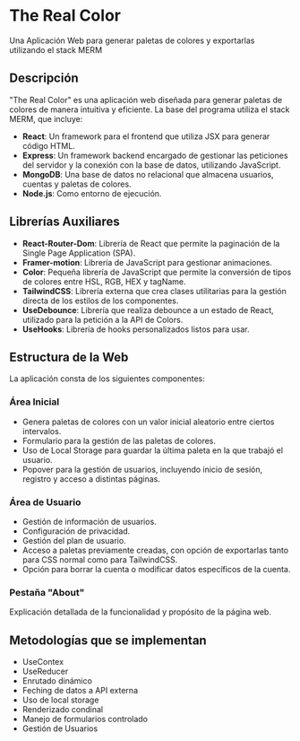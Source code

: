 # The Real Color
Una Aplicación Web para generar paletas de colores y exportarlas utilizando el stack MERM

## Descripción
"The Real Color" es una aplicación web diseñada para generar paletas de colores de manera intuitiva y eficiente. La base del programa utiliza el stack MERM, que incluye:

* **React**: Un framework para el frontend que utiliza JSX para generar código HTML.
* **Express**: Un framework backend encargado de gestionar las peticiones del servidor y la conexión con la base de datos, utilizando JavaScript.
* **MongoDB**: Una base de datos no relacional que almacena usuarios, cuentas y paletas de colores.
* **Node.js**: Como entorno de ejecución.
## Librerías Auxiliares
* **React-Router-Dom**: Librería de React que permite la paginación de la Single Page Application (SPA).
* **Framer-motion**: Librería de JavaScript para gestionar animaciones.
* **Color**: Pequeña librería de JavaScript que permite la conversión de tipos de colores entre HSL, RGB, HEX y tagName.
* **TailwindCSS**: Librería externa que crea clases utilitarias para la gestión directa de los estilos de los componentes.
* **UseDebounce**: Librería que realiza debounce a un estado de React, utilizado para la petición a la API de Colors.
* **UseHooks**: Librería de hooks personalizados listos para usar.
## Estructura de la Web
La aplicación consta de los siguientes componentes:

### Área Inicial
* Genera paletas de colores con un valor inicial aleatorio entre ciertos intervalos.
* Formulario para la gestión de las paletas de colores.
* Uso de Local Storage para guardar la última paleta en la que trabajó el usuario.
* Popover para la gestión de usuarios, incluyendo inicio de sesión, registro y acceso a distintas páginas.
### Área de Usuario
* Gestión de información de usuarios.
* Configuración de privacidad.
* Gestión del plan de usuario.
* Acceso a paletas previamente creadas, con opción de exportarlas tanto para CSS normal como para TailwindCSS.
* Opción para borrar la cuenta o modificar datos específicos de la cuenta.
### Pestaña "About"
Explicación detallada de la funcionalidad y propósito de la página web.

## Metodologías que se implementan

* UseContex
* UseReducer
* Enrutado dinámico
* Feching de datos a API externa
* Uso de local storage
* Renderizado condinal
* Manejo de formularios controlado
* Gestión de Usuarios